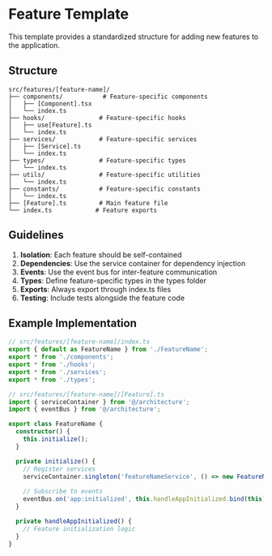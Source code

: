 # Feature Template

This template provides a standardized structure for adding new features to the application.

## Structure

```
src/features/[feature-name]/
├── components/           # Feature-specific components
│   ├── [Component].tsx
│   └── index.ts
├── hooks/               # Feature-specific hooks
│   ├── use[Feature].ts
│   └── index.ts
├── services/            # Feature-specific services
│   ├── [Service].ts
│   └── index.ts
├── types/               # Feature-specific types
│   └── index.ts
├── utils/               # Feature-specific utilities
│   └── index.ts
├── constants/           # Feature-specific constants
│   └── index.ts
├── [Feature].ts         # Main feature file
└── index.ts            # Feature exports
```

## Guidelines

1. **Isolation**: Each feature should be self-contained
2. **Dependencies**: Use the service container for dependency injection
3. **Events**: Use the event bus for inter-feature communication
4. **Types**: Define feature-specific types in the types folder
5. **Exports**: Always export through index.ts files
6. **Testing**: Include tests alongside the feature code

## Example Implementation

```typescript
// src/features/[feature-name]/index.ts
export { default as FeatureName } from './FeatureName';
export * from './components';
export * from './hooks';
export * from './services';
export * from './types';

// src/features/[feature-name]/[Feature].ts
import { serviceContainer } from '@/architecture';
import { eventBus } from '@/architecture';

export class FeatureName {
  constructor() {
    this.initialize();
  }

  private initialize() {
    // Register services
    serviceContainer.singleton('featureNameService', () => new FeatureNameService());
    
    // Subscribe to events
    eventBus.on('app:initialized', this.handleAppInitialized.bind(this));
  }

  private handleAppInitialized() {
    // Feature initialization logic
  }
}
```
